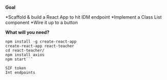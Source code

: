 
**Goal**

*Scaffold & build a React App to hit IDM endpoint
*Implement a Class List component
*Wire it up to a button

**What will you need?**

```Create-react-app
npm install -g create-react-app
create-react-app react-teacher
cd react-teacher/
npm install axios
npm start```

SIF token
Int endpoints




